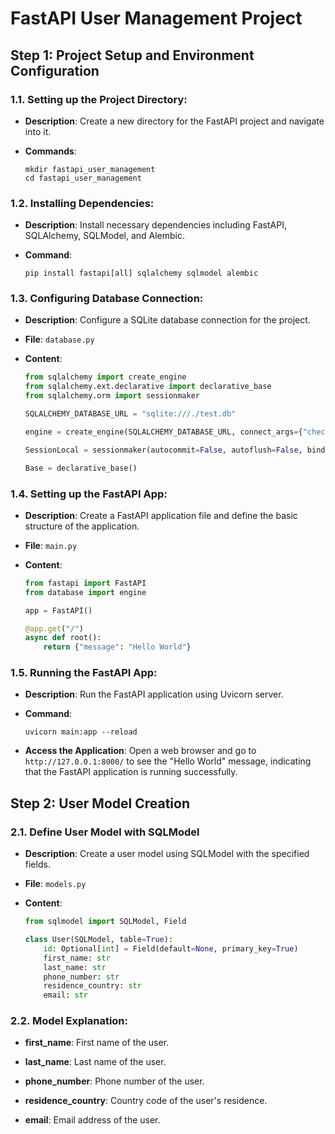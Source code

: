 # FastAPI User Management Project

## Step 1: Project Setup and Environment Configuration

### 1.1. Setting up the Project Directory:

   - **Description**: Create a new directory for the FastAPI project and navigate into it.
   
   - **Commands**:
     ```
     mkdir fastapi_user_management
     cd fastapi_user_management
     ```

### 1.2. Installing Dependencies:

   - **Description**: Install necessary dependencies including FastAPI, SQLAlchemy, SQLModel, and Alembic.
   
   - **Command**:
     ```
     pip install fastapi[all] sqlalchemy sqlmodel alembic
     ```

### 1.3. Configuring Database Connection:

   - **Description**: Configure a SQLite database connection for the project.
   
   - **File**: `database.py`
   
   - **Content**:
     ```python
     from sqlalchemy import create_engine
     from sqlalchemy.ext.declarative import declarative_base
     from sqlalchemy.orm import sessionmaker

     SQLALCHEMY_DATABASE_URL = "sqlite:///./test.db"

     engine = create_engine(SQLALCHEMY_DATABASE_URL, connect_args={"check_same_thread": False})

     SessionLocal = sessionmaker(autocommit=False, autoflush=False, bind=engine)

     Base = declarative_base()
     ```

### 1.4. Setting up the FastAPI App:

   - **Description**: Create a FastAPI application file and define the basic structure of the application.
   
   - **File**: `main.py`
   
   - **Content**:
     ```python
     from fastapi import FastAPI
     from database import engine

     app = FastAPI()

     @app.get("/")
     async def root():
         return {"message": "Hello World"}
     ```

### 1.5. Running the FastAPI App:

   - **Description**: Run the FastAPI application using Uvicorn server.
   
   - **Command**:
     ```
     uvicorn main:app --reload
     ```

   - **Access the Application**: Open a web browser and go to `http://127.0.0.1:8000/` to see the "Hello World" message, indicating that the FastAPI application is running successfully.


## Step 2: User Model Creation

### 2.1. Define User Model with SQLModel

   - **Description**: Create a user model using SQLModel with the specified fields.
   
   - **File**: `models.py`
   
   - **Content**:
     ```python
     from sqlmodel import SQLModel, Field

     class User(SQLModel, table=True):
         id: Optional[int] = Field(default=None, primary_key=True)
         first_name: str
         last_name: str
         phone_number: str
         residence_country: str
         email: str
     ```

### 2.2. Model Explanation:

   - **first_name**: First name of the user.
   
   - **last_name**: Last name of the user.
   
   - **phone_number**: Phone number of the user.
   
   - **residence_country**: Country code of the user's residence.
   
   - **email**: Email address of the user.
